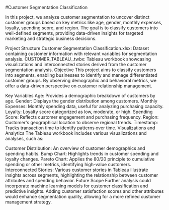 #Customer Segmentation Classification

In this project, we analyze customer segmentation to uncover distinct customer groups based on key metrics like age, gender, monthly expenses, loyalty, spending score, and region. The goal is to classify customers into well-defined segments, providing data-driven insights for targeted marketing and strategic business decisions.

Project Structure
Customer Segmentation Classification.xlsx: Dataset containing customer information with relevant variables for segmentation analysis.
CUSTOMER_TABLEAU_.twbx: Tableau workbook showcasing visualizations and interconnected stories derived from the customer segmentation analysis.
Objective
This project aims to classify customers into segments, enabling businesses to identify and manage differentiated customer groups. By observing demographic and behavioral metrics, we offer a data-driven perspective on customer relationship management.

Key Variables
Age: Provides a demographic breakdown of customers by age.
Gender: Displays the gender distribution among customers.
Monthly Expenses: Monthly spending data, useful for analyzing purchasing capacity.
Loyalty: Loyalty score categorized as low, moderate, or high.
Spending Score: Reflects customer engagement and purchasing frequency.
Region: Customer's geographical location to observe regional trends.
Timestamp: Tracks transaction time to identify patterns over time.
Visualizations and Analytics
The Tableau workbook includes various visualizations and analyses, such as:

Customer Distribution: An overview of customer demographics and spending habits.
Bump Chart: Highlights trends in customer spending and loyalty changes.
Pareto Chart: Applies the 80/20 principle to cumulative spending or other metrics, identifying high-value customers.
Interconnected Stories: Various customer stories in Tableau illustrate insights across segments, highlighting the relationship between customer attributes and spending behavior.
Future Scope
Further analysis could incorporate machine learning models for customer classification and predictive insights. Adding customer satisfaction scores and other attributes would enhance segmentation quality, allowing for a more refined customer management strategy.
